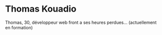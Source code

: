 # Thomas Kouadio

Thomas, 30, développeur web front a ses heures perdues... (actuellement en formation)
